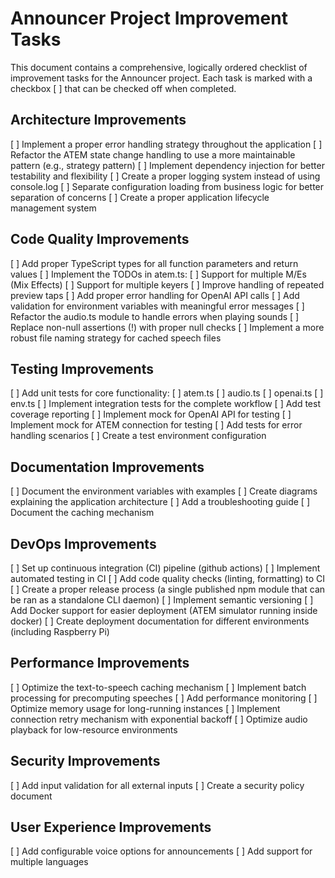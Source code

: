 # Announcer Project Improvement Tasks

This document contains a comprehensive, logically ordered checklist of improvement tasks for the Announcer project. Each task is marked with a checkbox [ ] that can be checked off when completed.

## Architecture Improvements

[ ] Implement a proper error handling strategy throughout the application
[ ] Refactor the ATEM state change handling to use a more maintainable pattern (e.g., strategy pattern)
[ ] Implement dependency injection for better testability and flexibility
[ ] Create a proper logging system instead of using console.log
[ ] Separate configuration loading from business logic for better separation of concerns
[ ] Create a proper application lifecycle management system

## Code Quality Improvements

[ ] Add proper TypeScript types for all function parameters and return values
[ ] Implement the TODOs in atem.ts:
   [ ] Support for multiple M/Es (Mix Effects)
   [ ] Support for multiple keyers
   [ ] Improve handling of repeated preview taps
[ ] Add proper error handling for OpenAI API calls
[ ] Add validation for environment variables with meaningful error messages
[ ] Refactor the audio.ts module to handle errors when playing sounds
[ ] Replace non-null assertions (!) with proper null checks
[ ] Implement a more robust file naming strategy for cached speech files

## Testing Improvements

[ ] Add unit tests for core functionality:
   [ ] atem.ts
   [ ] audio.ts
   [ ] openai.ts
   [ ] env.ts
[ ] Implement integration tests for the complete workflow
[ ] Add test coverage reporting
[ ] Implement mock for OpenAI API for testing
[ ] Implement mock for ATEM connection for testing
[ ] Add tests for error handling scenarios
[ ] Create a test environment configuration

## Documentation Improvements

[ ] Document the environment variables with examples
[ ] Create diagrams explaining the application architecture
[ ] Add a troubleshooting guide
[ ] Document the caching mechanism

## DevOps Improvements

[ ] Set up continuous integration (CI) pipeline (github actions)
[ ] Implement automated testing in CI
[ ] Add code quality checks (linting, formatting) to CI
[ ] Create a proper release process (a single published npm module that can be ran as a standalone CLI daemon)
[ ] Implement semantic versioning
[ ] Add Docker support for easier deployment (ATEM simulator running inside docker)
[ ] Create deployment documentation for different environments (including Raspberry Pi)

## Performance Improvements

[ ] Optimize the text-to-speech caching mechanism
[ ] Implement batch processing for precomputing speeches
[ ] Add performance monitoring
[ ] Optimize memory usage for long-running instances
[ ] Implement connection retry mechanism with exponential backoff
[ ] Optimize audio playback for low-resource environments

## Security Improvements

[ ] Add input validation for all external inputs
[ ] Create a security policy document

## User Experience Improvements

[ ] Add configurable voice options for announcements
[ ] Add support for multiple languages
